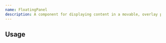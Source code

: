 ```yaml
---
name: FloatingPanel
description: A component for displaying content in a movable, overlay panel that floats above other elements.
---
```


## Usage
